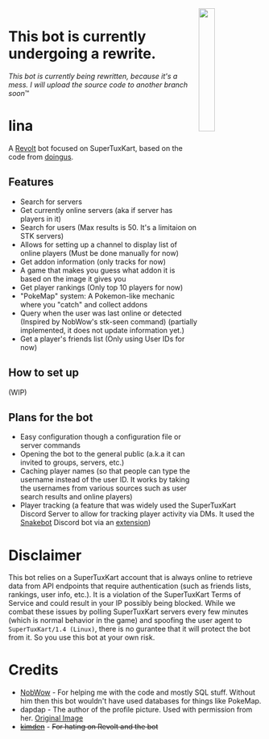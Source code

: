 <img align='right' width=25% height=25% src='https://autumn.revolt.chat/avatars/dqr02Aw_bK1T3qQSAVdu3TK8l2fuuRh3QKeLV5jr81/received_685121879647575_1.jpeg'/>

# This bot is currently undergoing a rewrite.
*This bot is currently being rewritten, because it's a mess. I will upload the source code to another branch soon*™

# lina
A [Revolt](https://github.com/revoltchat) bot focused on SuperTuxKart, based on the code from [doingus](https://github.com/searinminecraft/doingus).

## Features

* Search for servers
* Get currently online servers (aka if server has players in it)
* Search for users (Max results is 50. It's a limitaion on STK servers)
* Allows for setting up a channel to display list of online players (Must be done manually for now)
* Get addon information (only tracks for now)
* A game that makes you guess what addon it is based on the image it gives you
* Get player rankings (Only top 10 players for now)
* "PokeMap" system: A Pokemon-like mechanic where you "catch" and collect addons
* Query when the user was last online or detected (Inspired by NobWow's stk-seen command) (partially implemented, it does not update information yet.)
* Get a player's friends list (Only using User IDs for now)

## How to set up

(WIP)

## Plans for the bot

* Easy configuration though a configuration file or server commands
* Opening the bot to the general public (a.k.a it can invited to groups, servers, etc.)
* Caching player names (so that people can type the username instead of the user ID. It works by taking the usernames from various sources such as user search results and online players)
* Player tracking (a feature that was widely used the SuperTuxKart Discord Server to allow for tracking player activity via DMs. It used the [Snakebot](https://github.com/NobWow/snakebot) Discord bot via an [extension](https://gist.github.com/NobWow/6578943f77d7d7cbf3b227877a480860))

# Disclaimer

This bot relies on a SuperTuxKart account that is always online to retrieve data from API endpoints that require authentication (such as friends lists, rankings, user info, etc.). It is a violation of the SuperTuxKart Terms of Service and could result in your IP possibly being blocked. While we combat these issues by polling SuperTuxKart servers every few minutes (which is normal behavior in the game) and spoofing the user agent to `SuperTuxKart/1.4 (Linux)`, there is no gurantee that it will protect the bot from it. So you use this bot at your own risk.

# Credits

* [NobWow](https://github.com/NobWow) - For helping me with the code and mostly SQL stuff. Without him then this bot wouldn't have used databases for things like PokeMap.
* dapdap - The author of the profile picture. Used with permission from her. [Original Image](https://autumn.revolt.chat/attachments/TNi4IUc87YKa3sVkKb8PR2lWp_SSbeX6rgSKExBc1X/received_685121879647575.jpeg)
* ~~[kimden](https://github.com/kimden)~~ - ~~For hating on Revolt and the bot~~
